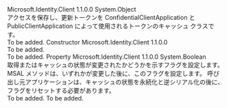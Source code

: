 <Type Name="TokenCache" FullName="Microsoft.Identity.Client.TokenCache">
  <TypeSignature Language="C#" Value="public sealed class TokenCache" />
  <TypeSignature Language="ILAsm" Value=".class public auto ansi sealed beforefieldinit TokenCache extends System.Object" />
  <TypeSignature Language="DocId" Value="T:Microsoft.Identity.Client.TokenCache" />
  <TypeSignature Language="VB.NET" Value="Public NotInheritable Class TokenCache" />
  <TypeSignature Language="F#" Value="type TokenCache = class" />
  <AssemblyInfo>
    <AssemblyName>Microsoft.Identity.Client</AssemblyName>
    <AssemblyVersion>1.1.0.0</AssemblyVersion>
  </AssemblyInfo>
  <Base>
    <BaseTypeName>System.Object</BaseTypeName>
  </Base>
  <Interfaces />
  <Docs>
    <summary>
            アクセスを保存し、更新トークンを ConfidentialClientApplication と PublicClientApplication によって使用されるトークンのキャッシュ クラスです。
            </summary>
    <remarks>To be added.</remarks>
  </Docs>
  <Members>
    <Member MemberName=".ctor">
      <MemberSignature Language="C#" Value="public TokenCache ();" />
      <MemberSignature Language="ILAsm" Value=".method public hidebysig specialname rtspecialname instance void .ctor() cil managed" />
      <MemberSignature Language="DocId" Value="M:Microsoft.Identity.Client.TokenCache.#ctor" />
      <MemberSignature Language="VB.NET" Value="Public Sub New ()" />
      <MemberType>Constructor</MemberType>
      <AssemblyInfo>
        <AssemblyName>Microsoft.Identity.Client</AssemblyName>
        <AssemblyVersion>1.1.0.0</AssemblyVersion>
      </AssemblyInfo>
      <Parameters />
      <Docs>
        <summary>To be added.</summary>
        <remarks>To be added.</remarks>
      </Docs>
    </Member>
    <Member MemberName="HasStateChanged">
      <MemberSignature Language="C#" Value="public bool HasStateChanged { get; set; }" />
      <MemberSignature Language="ILAsm" Value=".property instance bool HasStateChanged" />
      <MemberSignature Language="DocId" Value="P:Microsoft.Identity.Client.TokenCache.HasStateChanged" />
      <MemberSignature Language="VB.NET" Value="Public Property HasStateChanged As Boolean" />
      <MemberSignature Language="F#" Value="member this.HasStateChanged : bool with get, set" Usage="Microsoft.Identity.Client.TokenCache.HasStateChanged" />
      <MemberType>Property</MemberType>
      <AssemblyInfo>
        <AssemblyName>Microsoft.Identity.Client</AssemblyName>
        <AssemblyVersion>1.1.0.0</AssemblyVersion>
      </AssemblyInfo>
      <ReturnValue>
        <ReturnType>System.Boolean</ReturnType>
      </ReturnValue>
      <Docs>
        <summary>
            取得またはキャッシュの状態が変更されたかどうかを示すフラグを設定します。
            MSAL メソッドは、いずれかが変更した後に、このフラグを設定します。
            呼び出し元アプリケーションは、キャッシュの状態を永続化と逆シリアル化の後に、フラグをリセットする必要があります。
            </summary>
        <value>To be added.</value>
        <remarks>To be added.</remarks>
      </Docs>
    </Member>
  </Members>
</Type>